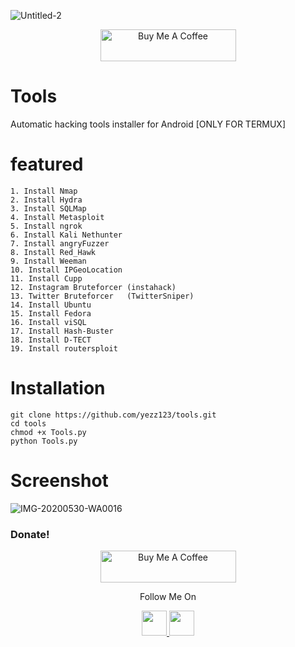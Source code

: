 ![Untitled-2](https://user-images.githubusercontent.com/52716203/83064761-3b437980-a05a-11ea-96f6-49ad539c5cf3.png)
<p align="center"> <a href="https://www.buymeacoffee.com/tahiri" target="_blank"><img src="https://cdn.buymeacoffee.com/buttons/lato-orange.png" alt="Buy Me A Coffee" style="height: 51px !important;width: 217px !important;" ></a> <p>

# Tools

Automatic hacking tools installer for Android [ONLY FOR TERMUX]


# featured
    1. Install Nmap 
    2. Install Hydra
    3. Install SQLMap
    4. Install Metasploit
    5. Install ngrok
    6. Install Kali Nethunter
    7. Install angryFuzzer
    8. Install Red_Hawk
    9. Install Weeman
    10. Install IPGeoLocation
    11. Install Cupp
    12. Instagram Bruteforcer (instahack)
    13. Twitter Bruteforcer   (TwitterSniper)
    14. Install Ubuntu
    15. Install Fedora
    16. Install viSQL
    17. Install Hash-Buster
    18. Install D-TECT
    19. Install routersploit

# Installation

```
git clone https://github.com/yezz123/tools.git
cd tools
chmod +x Tools.py
python Tools.py
```
# Screenshot
![IMG-20200530-WA0016](https://user-images.githubusercontent.com/52716203/83340236-89ac7e80-a2cd-11ea-9ddc-da2fc1961091.jpg)


### Donate!

<p align="center">
<a href="https://www.buymeacoffee.com/tahiri" target="_blank"><img src="https://cdn.buymeacoffee.com/buttons/default-black.png" alt="Buy Me A Coffee" style="height: 51px !important;width: 217px !important;" ></a>
</p>

<p align="center">
  Follow Me On
</p>
<p align="center">
  <a href="https://www.youtube.com/channel/UC5ba_E8pgMV0ETCRn7PQzUg?view_as=subscriber">
    <img src="https://www.iconsdb.com/icons/preview/black/youtube-4-xxl.png" width="40" height="40">
  </a>
  <a href="https://instagram.com/froggy__19">
    <img src="http://clipart-library.com/images_k/instagram-png-transparent/instagram-png-transparent-16.png" width="40" height="40">
    </a>
</p>


